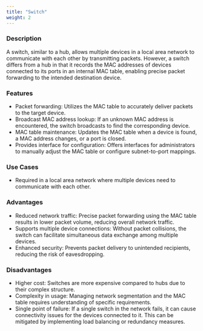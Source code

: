 ```yaml
---
title: "Switch"
weight: 2
---
```


### Description

A switch, similar to a hub, allows multiple devices in a local area network to communicate with each other by transmitting packets. However, a switch differs from a hub in that it records the MAC addresses of devices connected to its ports in an internal MAC table, enabling precise packet forwarding to the intended destination device.

### Features

- Packet forwarding: Utilizes the MAC table to accurately deliver packets to the target device.
- Broadcast MAC address lookup: If an unknown MAC address is encountered, the switch broadcasts to find the corresponding device.
- MAC table maintenance: Updates the MAC table when a device is found, a MAC address changes, or a port is closed.
- Provides interface for configuration: Offers interfaces for administrators to manually adjust the MAC table or configure subnet-to-port mappings.

### Use Cases

- Required in a local area network where multiple devices need to communicate with each other.

### Advantages

- Reduced network traffic: Precise packet forwarding using the MAC table results in lower packet volume, reducing overall network traffic.
- Supports multiple device connections: Without packet collisions, the switch can facilitate simultaneous data exchange among multiple devices.
- Enhanced security: Prevents packet delivery to unintended recipients, reducing the risk of eavesdropping.

### Disadvantages

- Higher cost: Switches are more expensive compared to hubs due to their complex structure.
- Complexity in usage: Managing network segmentation and the MAC table requires understanding of specific requirements.
- Single point of failure: If a single switch in the network fails, it can cause connectivity issues for the devices connected to it. This can be mitigated by implementing load balancing or redundancy measures.